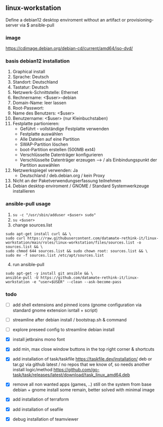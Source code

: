 ## linux-workstation
Define a debian12 desktop enviroment without an artifact or provisioning-server via $ ansible-pull

### image
https://cdimage.debian.org/debian-cd/current/amd64/iso-dvd/

### basis debian12 installation
1. Graphical install
2. Sprache: Deutsch
3. Standort: Deutschland
4. Tastatur: Deutsch
5. Netzwerk-Schnittstelle: Ethernet
6. Rechnername: <$user>-debian
7. Domain-Name: leer lassen
8. Root-Passwort:
9. Name des Benutzers: <$user>
10. Benutzername: <$user> (nur Kleinbuchstaben)
11. Festplatte partionieren:
    - Geführt - vollständige Festplatte verwenden
    - Festplatte auswählen
    - Alle Dateien auf eine Partition
    - SWAP-Partition löschen
    - boot-Partition erstellen (500MB ext4)
    - Verschlüsselte Datenträger konfigurieren
    - Verschlüsselte Datenträger erzeugen --> / als Einbindungspunkt der Partition auswählen
12. Netzwerkspiegel verwenden: Ja
    - Deutschland / deb.debian.org / kein Proxy
13. Nicht an der Paketverwendungserfassung teilnehmen
14. Debian desktop enviroment / GNOME / Standard Systemwerkzeuge installieren


### ansible-pull usage
1. `su -c "/usr/sbin/adduser <$user> sudo"`
2. `su <$user>`
3. change sources.list
```
sudo apt-get install curl && \
sudo curl https://raw.githubusercontent.com/datamate-rethink-it/linux-workstation/main/roles/linux-workstation/files/sources.list -o sources.list && \
sudo chmod 644 sources.list && sudo chown root: sources.list && \
sudo mv -f sources.list /etc/apt/sources.list
```
4. run ansible-pull
```shellscript
sudo apt-get -y install git ansible && \
ansible-pull -U https://github.com/datamate-rethink-it/linux-workstation -e "user=$USER" --clean --ask-become-pass
```

### todo
- [ ] add shell extensions and pinned icons (gnome configuration via standard gnome extension isntall + script)
- [ ] streamline after debian install / bootstrap.sh & command
- [ ] explore preseed config to streamline debian install

- [x] install jetbrains mono font
- [x] add min, max close window buttons in the top right corner & shortcuts
- [x] add installation of task/taskfile https://taskfile.dev/installation/ deb or tar.gz via github latest / no repos that we know of, so needs another install logic/method
https://github.com/go-task/task/releases/latest/download/task_linux_amd64.deb
- [x] remove all non wanted apps (games, ..) still on the system from base debian + gnome install
some remain, better solved with minimal image
- [x] add installation of terraform
- [x] add installation of seafile
- [x] debug installation of teamviewer
